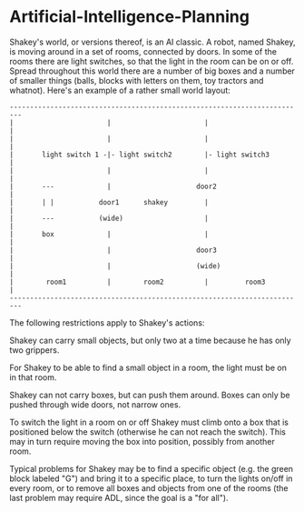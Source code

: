 # Artificial-Intelligence-Planning

Shakey's world, or versions thereof, is an AI classic. A robot, named Shakey, is moving around in a set of rooms, connected by doors. In some of the rooms there are light switches, so that the light in the room can be on or off. Spread throughout this world there are a number of big boxes and a number of smaller things (balls, blocks with letters on them, toy tractors and whatnot).
Here's an example of a rather small world layout:


	-------------------------------------------------------------------------
	|                       |                       |                       |
	|                       |                       |                       |
	|       light switch 1 -|- light switch2        |- light switch3        |
	|                       |                       |                       |
	|       ---             |                     door2                     |
	|       | |           door1      shakey         |                       |
	|       ---           (wide)                    |                       |
	|       box             |                       |                       |
	|                       |                     door3                     |
	|                       |                     (wide)                    |
	|        room1          |        room2          |         room3         |
	-------------------------------------------------------------------------
    
The following restrictions apply to Shakey's actions:

Shakey can carry small objects, but only two at a time because he has only two grippers.

For Shakey to be able to find a small object in a room, the light must be on in that room.

Shakey can not carry boxes, but can push them around. Boxes can only be pushed through wide doors, not narrow ones.

To switch the light in a room on or off Shakey must climb onto a box that is positioned below the switch (otherwise he can not reach the switch). This may in turn require moving the box into position, possibly from another room.

Typical problems for Shakey may be to find a specific object (e.g. the green block labeled "G") and bring it to a specific place, to turn the lights on/off in every room, or to remove all boxes and objects from one of the rooms (the last problem may require ADL, since the goal is a "for all").

